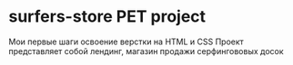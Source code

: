 # surfers-store PET project
Мои первые шаги освоение верстки на HTML и CSS
Проект представляет собой лендинг, магазин продажи серфингововых досок
